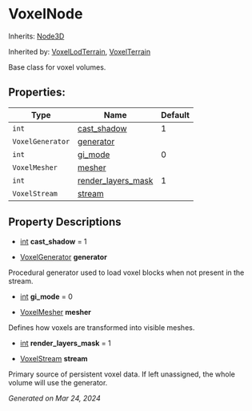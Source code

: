 # VoxelNode

Inherits: [Node3D](https://docs.godotengine.org/en/stable/classes/class_node3d.html)

Inherited by: [VoxelLodTerrain](VoxelLodTerrain.md), [VoxelTerrain](VoxelTerrain.md)

Base class for voxel volumes.

## Properties: 


Type              | Name                                         | Default 
----------------- | -------------------------------------------- | --------
`int`             | [cast_shadow](#i_cast_shadow)                | 1       
`VoxelGenerator`  | [generator](#i_generator)                    |         
`int`             | [gi_mode](#i_gi_mode)                        | 0       
`VoxelMesher`     | [mesher](#i_mesher)                          |         
`int`             | [render_layers_mask](#i_render_layers_mask)  | 1       
`VoxelStream`     | [stream](#i_stream)                          |         
<p></p>

## Property Descriptions

- [int](https://docs.godotengine.org/en/stable/classes/class_int.html)<span id="i_cast_shadow"></span> **cast_shadow** = 1


- [VoxelGenerator](VoxelGenerator.md)<span id="i_generator"></span> **generator**

Procedural generator used to load voxel blocks when not present in the stream.

- [int](https://docs.godotengine.org/en/stable/classes/class_int.html)<span id="i_gi_mode"></span> **gi_mode** = 0


- [VoxelMesher](VoxelMesher.md)<span id="i_mesher"></span> **mesher**

Defines how voxels are transformed into visible meshes.

- [int](https://docs.godotengine.org/en/stable/classes/class_int.html)<span id="i_render_layers_mask"></span> **render_layers_mask** = 1


- [VoxelStream](VoxelStream.md)<span id="i_stream"></span> **stream**

Primary source of persistent voxel data. If left unassigned, the whole volume will use the generator.

_Generated on Mar 24, 2024_
